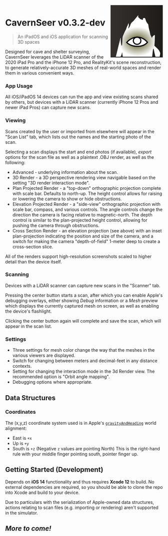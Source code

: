<img src="/CavernSeer/Assets.xcassets/AppIcon.appiconset/icon-167.png" align="right">

#  CavernSeer v0.3.2-dev
> An iPadOS and iOS application for scanning 3D spaces

Designed for cave and shelter surveying, CavernSeer leverages the LiDAR scanner of the 2020 iPad Pro and the iPhone 12 Pro, and RealityKit's scene reconstruction, to generate relatively-accurate 3D meshes of real-world spaces and render them in various convenient ways.

### App Usage ###

All iOS/iPadOS 14 devices can run the app and view existing scans shared by others, but devices with a LiDAR scanner (currently iPhone 12 Pros and newer iPad Pros) can capture new scans.

### Viewing ###

Scans created by the user or imported from elsewhere will appear in the "Scan List" tab, which lists out the names and the starting photo of the scan.

Selecting a scan displays the start and end photos (if available), *export* options for the scan file as well as a plaintext .OBJ render, as well as the following:
 * Advanced - underlying information about the scan.
 * 3D Render - a 3D perspective rendering view navigable based on the setting "3D render interaction mode".
 * Plan Projected Render - a "top-down" orthographic projection complete with scale bar. Defaults to north-up. The height control allows for raising or lowering the camera to show or hide obstructions. 
 * Elevation Projected Render - a "side-view" orthographic projection with scale bar, compass, and various controls. The angle controls change the direction the camera is facing relative to magnetic-north. The depth control is similar to the plan-projected height control, allowing for pushing the camera through obstructions.
 * Cross Section Render - an elevation projection (see above) with an inset plan-projection indicating the position and size of the camera, and a switch for making the camera "depth-of-field" 1-meter deep to create a cross-section slice.

All of the renders support high-resolution screenshots scaled to higher detail than the device itself.

### Scanning ###

Devices with a LiDAR scanner can capture new scans in the "Scanner" tab.

Pressing the center button starts a scan, after which you can enable Apple's debugging overlays, either showing _Debug_ information or a _Mesh_ preview which displays the currently captured mesh on screen, as well as enabling the device's flashlight.

Clicking the center button again will complete and save the scan, which will appear in the scan list.

### Settings ###

 * Three settings for mesh color change the way that the meshes in the various viewers are displayed.
 * Switch for changing between meters and decimal-feet in any distance contexts.
 * Setting for changing the interaction mode in the 3d Render view. The recommended option is "Orbit angle mapping".
 * Debugging options where appropriate.

## Data Structures ##

### Coordinates ###
The (x,y,z) coordinate system used is in Apple's [`gravityAndHeading`](https://developer.apple.com/documentation/arkit/arconfiguration/worldalignment/gravityandheading) world alignment:
* East is `+x`
* Up is `+y`
* South is `+z` (Negative `z` values are pointing North)
This is the right-hand rule with your middle finger pointing south, pointer finger up. 

## Getting Started (Development)

Depends on **iOS 14** functionality and thus requires **Xcode 12** to build.
No external dependencies are required, so you should be able to clone the repo into Xcode and build to your device.

Due to particulars with the serialization of Apple-owned data structures, actions relating to scan files (e.g. importing or rendering) aren't supported in the simulator.


## _More to come!_
